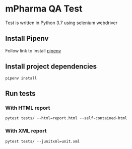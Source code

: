 # mPharma QA Test

Test is written in Python 3.7 using selenium webdriver

## Install Pipenv

Follow link to install [pipenv](https://pypi.org/project/pipenv/)


## Install project dependencies

    pipenv install


## Run tests

### With HTML report

    pytest tests/ --html=report.html --self-contained-html


### With XML report

    pytest tests/ --junitxml=unit.xml



